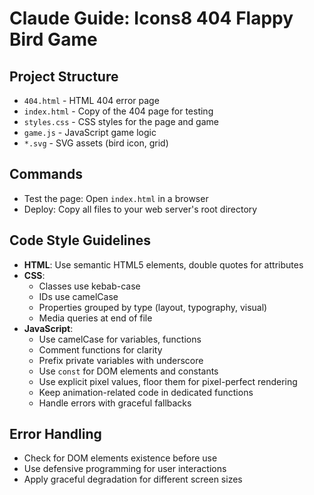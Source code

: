 # Claude Guide: Icons8 404 Flappy Bird Game

## Project Structure
- `404.html` - HTML 404 error page
- `index.html` - Copy of the 404 page for testing
- `styles.css` - CSS styles for the page and game
- `game.js` - JavaScript game logic
- `*.svg` - SVG assets (bird icon, grid)

## Commands
- Test the page: Open `index.html` in a browser
- Deploy: Copy all files to your web server's root directory

## Code Style Guidelines
- **HTML**: Use semantic HTML5 elements, double quotes for attributes
- **CSS**: 
  - Classes use kebab-case
  - IDs use camelCase
  - Properties grouped by type (layout, typography, visual)
  - Media queries at end of file
- **JavaScript**:
  - Use camelCase for variables, functions
  - Comment functions for clarity
  - Prefix private variables with underscore
  - Use `const` for DOM elements and constants
  - Use explicit pixel values, floor them for pixel-perfect rendering
  - Keep animation-related code in dedicated functions
  - Handle errors with graceful fallbacks

## Error Handling
- Check for DOM elements existence before use
- Use defensive programming for user interactions
- Apply graceful degradation for different screen sizes